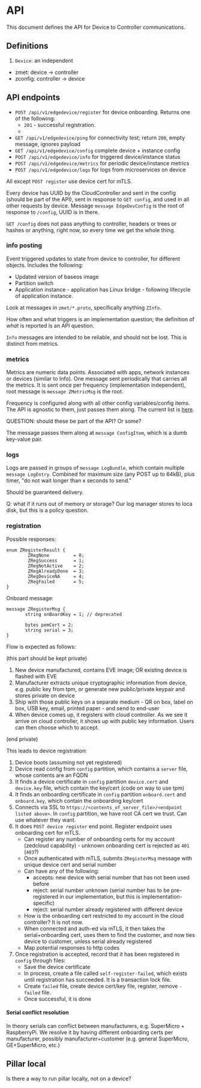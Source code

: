 # API

This document defines the API for Device to Controller communications.

## Definitions

1. `Device`: an independent 

* zmet: device -> controller
* zconfig: controller -> device

## API endpoints

* `POST /api/v1/edgedevice/register` for device onboarding. Returns one of the following:
    * `201` - successful registration. 
    * 
* `GET /api/v1/edgedevice/ping` for connectivity test; return `200`, empty message, ignores payload
* `GET /api/v1/edgedevice/config` complete device + instance config
* `POST /api/v1/edgedevice/info` for triggered device/instance status
* `POST /api/v1/edgedevice/metrics` for periodic device/instance metrics
* `POST /api/v1/edgedevice/logs` for logs from microservices on device

All except `POST register` use device cert for mTLS.

Every device has UUID by the CloudController and sent in the config (should be part of the API), sent in response to `GET config`, and used in all other requests by device. Message `message EdgeDevConfig` is the root of response to `/config`, UUID is in there.

`GET /config` does not pass anything to controller, headers or trees or hashes or anything, right now, so every time we get the whole thing.

### info posting

Event triggered updates to state from device to controller, for different objects. Includes the following:

* Updated version of baseos image
* Partition switch
* Application instance - application has Linux bridge - following lifecycle of application instance. 

Look at messages in `zmet/*.proto`, specifically anything `ZInfo`.

How often and what triggers is an implementation question; the definition of _what_ is reported is an API question.

`Info` messages are intended to be reliable, and should not be lost. This is distinct from metrics.


### metrics

Metrics are numeric data points. Associated with apps, network instances or devices (similar to Info). One message sent periodically that carries all the metrics. It is sent once per frequency (implementation independent), root message is `message ZMetricMsg` is the root.

Frequency is configured along with all other config variables/config items. The API is agnostic to them, just passes them along. The current list is [here](https://github.com/zededa/eve/blob/master/pkg/pillar/docs/global-config-variables.md).

QUESTION: should these be part of the API? Or some?

The message passes them along at `message ConfigItem`, which is a dumb key-value pair.

### logs

Logs are passed in groups of `message LogBundle`, which contain multiple `message LogEntry`. Combined for maximum size (any POST up to 64kB), plus timer, "do not wait longer than x seconds to send."

Should be guaranteed delivery.

Q: what if it runs out of memory or storage? Our log manager stores to loca disk, but this is a policy question.
### registration

Possible responses:

```
enum ZRegisterResult {
        ZRegNone         = 0;
        ZRegSuccess      = 1;
        ZRegNotActive    = 2;
        ZRegAlreadyDone  = 3;
        ZRegDeviceNA     = 4;
        ZRegFailed       = 5;
}
```

Onboard message:

```
message ZRegisterMsg {
       string onBoardKey = 1; // deprecated

       bytes pemCert = 2;
       string serial = 3;
}
```

Flow is expected as follows:


(this part should be kept private)

1. New device manufactured, contains EVE image; OR existing device is flashed with EVE
2. Manufacturer extracts unique cryptographic information from device, e.g. public key from tpm, or generate new public/private keypair and stores private on device
3. Ship with those public keys on a separate medium - QR on box, label on box, USB key, email, printed paper - and send to end-user
4. When device comes up, it registers with cloud controller. As we see it arrive on cloud controller, it shows up with public key information. Users can then choose which to accept.

(end private)

This leads to device registration:

1. Device boots
(assuming not yet registered)
2. Device read config from `config` partition, which contains a `server` file, whose contents are an FQDN
3. It finds a device certificate in `config` partition `device.cert` and `device.key` file, which contain the key/cert (code on way to use tpm)
4. It finds an onboarding certificate in `config` partition `onboard.cert` and `onboard.key`, which contain the onboarding key/cert
5. Connects via SSL to `https://<contents_of_server_file>/<endpoint listed above>`. In `config` partition, we have root CA cert we trust. Can use whatever they want.
6. It does `POST device register` end point. Register endpoint uses onboarding cert for mTLS. 
    * Can register any number of onboarding certs for my account (zedcloud capability) - unknown onboarding cert is rejected as `401` (`403`?)
    * Once authenticated with mTLS, submits `ZRegisterMsg` message with unique device cert and serial number
    * Can have any of the following:
        * accepts: new device with serial number that has not been used before
        * reject: serial number unknown (serial number has to be pre-registered in our implementation, but this is implementation-specific)
        * reject: serial number already registered with different device
    * How is the onboarding cert restricted to my account in the cloud controller? It is not now.
    * When connected and auth-ed via mTLS, it then takes the serial+onboarding cert, uses them to find the customer, and now ties device to customer, unless serial already registered
    * Map potential responses to http codes
7. Once registration is accepted, record that it has been registered in `config` through files:
    * Save the device certificate
    * In process, create a file called `self-register-failed`, which exists until registration has succeeded. It is a transaction lock file.
    * Create `failed` file, create device cert/key file, register, remove `-failed` file.
    * Once successful, it is done


#### Serial conflict resolution

In theory serials can conflict between manufacturers, e.g. SuperMicro + RaspberryPi. We resolve it by having different onboarding certs per manufacturer, possibly manufacturer+customer (e.g. general SuperMicro, GE+SuperMicro, etc.)


## Pillar local

Is there a way to run pillar locally, not on a device?

